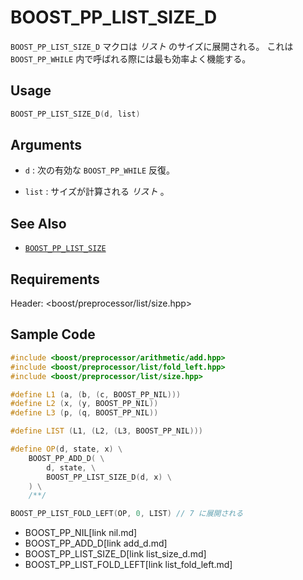 # BOOST_PP_LIST_SIZE_D

`BOOST_PP_LIST_SIZE_D` マクロは *リスト* のサイズに展開される。
これは `BOOST_PP_WHILE` 内で呼ばれる際には最も効率よく機能する。

## Usage

```cpp
BOOST_PP_LIST_SIZE_D(d, list)
```

## Arguments

- `d` :
	次の有効な `BOOST_PP_WHILE` 反復。

- `list` :
	サイズが計算される *リスト* 。

## See Also

- [`BOOST_PP_LIST_SIZE`](list_size.md)

## Requirements

Header: &lt;boost/preprocessor/list/size.hpp&gt;

## Sample Code

```cpp
#include <boost/preprocessor/arithmetic/add.hpp>
#include <boost/preprocessor/list/fold_left.hpp>
#include <boost/preprocessor/list/size.hpp>

#define L1 (a, (b, (c, BOOST_PP_NIL)))
#define L2 (x, (y, BOOST_PP_NIL))
#define L3 (p, (q, BOOST_PP_NIL))

#define LIST (L1, (L2, (L3, BOOST_PP_NIL)))

#define OP(d, state, x) \
	BOOST_PP_ADD_D( \
		d, state, \
		BOOST_PP_LIST_SIZE_D(d, x) \
	) \
	/**/

BOOST_PP_LIST_FOLD_LEFT(OP, 0, LIST) // 7 に展開される
```
* BOOST_PP_NIL[link nil.md]
* BOOST_PP_ADD_D[link add_d.md]
* BOOST_PP_LIST_SIZE_D[link list_size_d.md]
* BOOST_PP_LIST_FOLD_LEFT[link list_fold_left.md]

